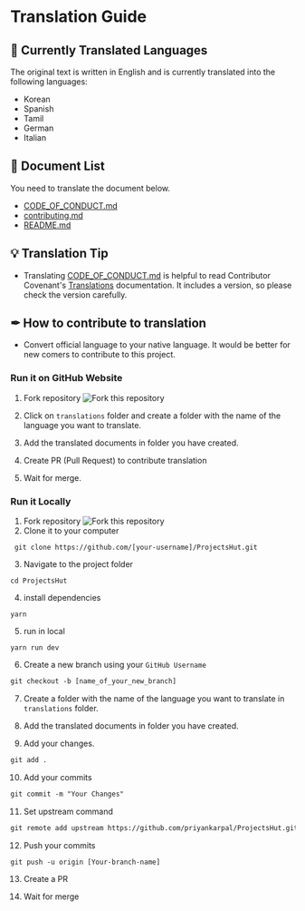 # Translation Guide

## 📌 Currently Translated Languages

The original text is written in English and is currently translated into the following languages:

- Korean
- Spanish
- Tamil
- German
- Italian

## 📄 Document List

You need to translate the document below.

- [CODE_OF_CONDUCT.md](https://github.com/priyankarpal/ProjectsHut/blob/main/CODE_OF_CONDUCT.md)
- [contributing.md](https://github.com/priyankarpal/ProjectsHut/blob/main/contributing.md)
- [README.md](https://github.com/priyankarpal/ProjectsHut/blob/main/README.md)

## 💡 Translation Tip

- Translating [CODE_OF_CONDUCT.md](https://github.com/priyankarpal/ProjectsHut/blob/main/CODE_OF_CONDUCT.md) is helpful to read Contributor Covenant's [Translations](https://www.contributor-covenant.org/translations/) documentation. It includes a version, so please check the version carefully.

## ✒ How to contribute to translation

- Convert official language to your native language. It would be better for new comers to contribute to this project.

### Run it on GitHub Website

1. Fork repository
   ![ Fork this repository](/images/fork.png)
2. Click on `translations` folder and create a folder with the name of the language you want to translate.

3. Add the translated documents in folder you have created.

4. Create PR (Pull Request) to contribute translation

5. Wait for merge.

### Run it Locally

1. Fork repository
   ![ Fork this repository](/images/fork.png)
2. Clone it to your computer

```
 git clone https://github.com/[your-username]/ProjectsHut.git
```

3.  Navigate to the project folder

```
cd ProjectsHut
```

4.  install dependencies

```
yarn
```

5.  run in local

```
yarn run dev
```

6.  Create a new branch using your `GitHub Username`

```diff
git checkout -b [name_of_your_new_branch]
```

7. Create a folder with the name of the language you want to translate in `translations` folder.

8. Add the translated documents in folder you have created.

9. Add your changes.

```diff
git add .
```

10. Add your commits

```diff
git commit -m "Your Changes"
```

11. Set upstream command

```diff
git remote add upstream https://github.com/priyankarpal/ProjectsHut.git
```

12. Push your commits

```diff
git push -u origin [Your-branch-name]
```

13. Create a PR

14. Wait for merge
